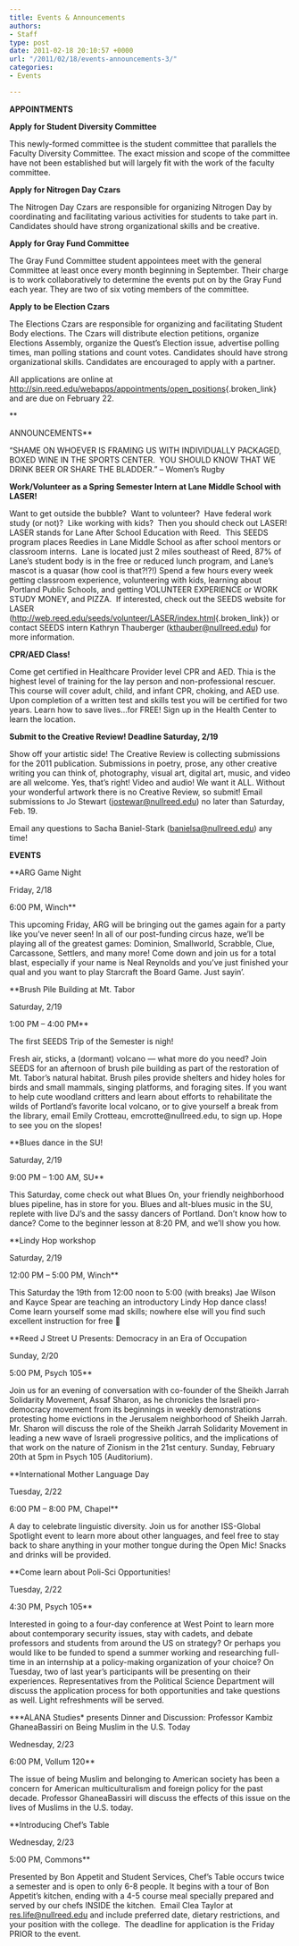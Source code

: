 ```yaml
---
title: Events & Announcements
authors:
- Staff
type: post
date: 2011-02-18 20:10:57 +0000
url: "/2011/02/18/events-announcements-3/"
categories:
- Events

---
```

**APPOINTMENTS**

**Apply for Student Diversity Committee**
  
This newly-formed committee is the student committee that parallels the Faculty Diversity Committee. The exact mission and scope of the committee have not been established but will largely fit with the work of the faculty committee.

**Apply for Nitrogen Day Czars**
  
The Nitrogen Day Czars are responsible for organizing Nitrogen Day by coordinating and facilitating various activities for students to take part in.  Candidates should have strong organizational skills and be creative.

**Apply for Gray Fund Committee**
  
The Gray Fund Committee student appointees meet with the general Committee at least once every month beginning in September. Their charge is to work collaboratively to determine the events put on by the Gray Fund each year. They are two of six voting members of the committee.

**Apply to be Election Czars**
  
The Elections Czars are responsible for organizing and facilitating Student Body elections. The Czars will distribute election petitions, organize Elections Assembly, organize the Quest’s Election issue, advertise polling times, man polling stations and count votes. Candidates should have strong organizational skills. Candidates are encouraged to apply with a partner.

All applications are online at <http://sin.reed.edu/webapps/appointments/open_positions>{.broken_link} and are due on February 22.
  
**
  
ANNOUNCEMENTS**

“SHAME ON WHOEVER IS FRAMING US WITH INDIVIDUALLY PACKAGED, BOXED WINE IN THE SPORTS CENTER.  YOU SHOULD KNOW THAT WE DRINK BEER OR SHARE THE BLADDER.” &#8211; Women’s Rugby

**Work/Volunteer as a Spring Semester Intern at Lane Middle School with LASER!**
  
Want to get outside the bubble?  Want to volunteer?  Have federal work study (or not)?  Like working with kids?  Then you should check out LASER!  LASER stands for Lane After School Education with Reed.  This SEEDS program places Reedies in Lane Middle School as after school mentors or classroom interns.  Lane is located just 2 miles southeast of Reed, 87% of Lane&#8217;s student body is in the free or reduced lunch program, and Lane&#8217;s mascot is a quasar (how cool is that?!?!) Spend a few hours every week getting classroom experience, volunteering with kids, learning about Portland Public Schools, and getting VOLUNTEER EXPERIENCE or WORK STUDY MONEY, and PIZZA.  If interested, check out the SEEDS website for LASER (<http://web.reed.edu/seeds/volunteer/LASER/index.html>{.broken_link}) or contact SEEDS intern Kathryn Thauberger ([&#x6b;&#x74;&#x68;&#x61;&#x75;&#x62;&#x65;&#x72;&#x40;<span class="oe_displaynone">null</span>&#x72;&#x65;&#x65;&#x64;&#x2e;&#x65;&#x64;&#x75;][1]) for more information.

**CPR/AED Class!**
  
Come get certified in Healthcare Provider level CPR and AED. Thia is the highest level of training for the lay person and non-professional rescuer. This course will cover adult, child, and infant CPR, choking, and AED use. Upon completion of a written test and skills test you will be certified for two years. Learn how to save lives&#8230;for FREE! Sign up in the Health Center to learn the location.

**Submit to the Creative Review! Deadline Saturday, 2/19** 
  
Show off your artistic side! The Creative Review is collecting submissions for the 2011 publication. Submissions in poetry, prose, any other creative writing you can think of, photography, visual art, digital art, music, and video are all welcome. Yes, that&#8217;s right! Video and audio! We want it ALL. Without your wonderful artwork there is no Creative Review, so submit! Email submissions to Jo Stewart ([&#x6a;&#x6f;&#x73;&#x74;&#x65;&#x77;&#x61;&#x72;&#x40;<span class="oe_displaynone">null</span>&#x72;&#x65;&#x65;&#x64;&#x2e;&#x65;&#x64;&#x75;][2]) no later than Saturday, Feb. 19.

Email any questions to Sacha Baniel-Stark ([&#x62;&#x61;&#x6e;&#x69;&#x65;&#x6c;&#x73;&#x61;&#x40;<span class="oe_displaynone">null</span>&#x72;&#x65;&#x65;&#x64;&#x2e;&#x65;&#x64;&#x75;][3]) any time!

**EVENTS**

**ARG Game Night
  
Friday, 2/18
  
6:00 PM, Winch**
  
This upcoming Friday, ARG will be bringing out the games again for a party like you&#8217;ve never seen! In all of our post-funding circus haze, we&#8217;ll be playing all of the greatest games: Dominion, Smallworld, Scrabble, Clue, Carcassone, Settlers, and many more! Come down and join us for a total blast, especially if your name is Neal Reynolds and you&#8217;ve just finished your qual and you want to play Starcraft the Board Game. Just sayin’.

**Brush Pile Building at Mt. Tabor
  
Saturday, 2/19
  
1:00 PM – 4:00 PM**
  
The first SEEDS Trip of the Semester is nigh!
  
Fresh air, sticks, a (dormant) volcano &#8212; what more do you need? Join SEEDS for an afternoon of brush pile building as part of the restoration of Mt. Tabor&#8217;s natural habitat. Brush piles provide shelters and hidey holes for birds and small mammals, singing platforms, and foraging sites. If you want to help cute woodland critters and learn about efforts to rehabilitate the wilds of Portland&#8217;s favorite local volcano, or to give yourself a break from the library, email Emily Crotteau, &#x65;&#x6d;&#x63;&#x72;&#x6f;&#x74;&#x74;&#x65;&#x40;<span class="oe_displaynone">null</span>&#x72;&#x65;&#x65;&#x64;&#x2e;&#x65;&#x64;&#x75;, to sign up. Hope to see you on the slopes!

**Blues dance in the SU!
  
Saturday, 2/19
  
9:00 PM – 1:00 AM, SU**
  
This Saturday, come check out what Blues On, your friendly neighborhood blues pipeline, has in store for you. Blues and alt-blues music in the SU, replete with live DJ&#8217;s and the sassy dancers of Portland. Don&#8217;t know how to dance? Come to the beginner lesson at 8:20 PM, and we&#8217;ll show you how.

**Lindy Hop workshop
  
Saturday, 2/19
  
12:00 PM – 5:00 PM, Winch**
  
This Saturday the 19th from 12:00 noon to 5:00 (with breaks) Jae Wilson and Kayce Spear are teaching an introductory Lindy Hop dance class! Come learn yourself some mad skills; nowhere else will you find such excellent instruction for free 🙂

**Reed J Street U Presents: Democracy in an Era of Occupation
  
Sunday, 2/20
  
5:00 PM, Psych 105**
  
Join us for an evening of conversation with co-founder of the Sheikh Jarrah Solidarity Movement, Assaf Sharon, as he chronicles the Israeli pro-democracy movement from its beginnings in weekly demonstrations protesting home evictions in the Jerusalem neighborhood of Sheikh Jarrah.  Mr. Sharon will discuss the role of the Sheikh Jarrah Solidarity Movement in leading a new wave of Israeli progressive politics, and the implications of that work on the nature of Zionism in the 21st century. Sunday, February 20th at 5pm in Psych 105 (Auditorium).

**International Mother Language Day
  
Tuesday, 2/22
  
6:00 PM – 8:00 PM, Chapel** 
  
A day to celebrate linguistic diversity. Join us for another ISS-Global Spotlight event to learn more about other languages, and feel free to stay back to share anything in your mother tongue during the Open Mic! Snacks and drinks will be provided.

**Come learn about Poli-Sci Opportunities!
  
Tuesday, 2/22
  
4:30 PM, Psych 105**
  
Interested in going to a four-day conference at West Point to learn more about contemporary security issues, stay with cadets, and debate professors and students from around the US on strategy? Or perhaps you would like to be funded to spend a summer working and researching full-time in an internship at a policy-making organization of your choice? On Tuesday, two of last year&#8217;s participants will be presenting on their experiences. Representatives from the Political Science Department will discuss the application process for both opportunities and take questions as well. Light refreshments will be served.

**\*ALANA Studies\* presents Dinner and Discussion: Professor Kambiz GhaneaBassiri on Being Muslim in the U.S. Today
  
Wednesday, 2/23
  
6:00 PM, Vollum 120**
  
The issue of being Muslim and belonging to American society has been a concern for American multiculturalism and foreign policy for the past decade. Professor GhaneaBassiri will discuss the effects of this issue on the lives of Muslims in the U.S. today.

**Introducing Chef’s Table
  
Wednesday, 2/23
  
5:00 PM, Commons**
  
Presented by Bon Appetit and Student Services, Chef’s Table occurs twice a semester and is open to only 6-8 people. It begins with a tour of Bon Appetit’s kitchen, ending with a 4-5 course meal specially prepared and served by our chefs INSIDE the kitchen.  Email Clea Taylor at [&#x72;&#x65;&#x73;&#x2e;&#x6c;&#x69;&#x66;&#x65;&#x40;<span class="oe_displaynone">null</span>&#x72;&#x65;&#x65;&#x64;&#x2e;&#x65;&#x64;&#x75;][4] and include preferred date, dietary restrictions, and your position with the college.  The deadline for application is the Friday PRIOR to the event.

 [1]: mailto:&#x6b;&#x74;&#x68;&#x61;&#x75;&#x62;&#x65;&#x72;&#x40;&#x72;&#x65;&#x65;&#x64;&#x2e;&#x65;&#x64;&#x75;
 [2]: mailto:&#x6a;&#x6f;&#x73;&#x74;&#x65;&#x77;&#x61;&#x72;&#x40;&#x72;&#x65;&#x65;&#x64;&#x2e;&#x65;&#x64;&#x75;
 [3]: mailto:&#x62;&#x61;&#x6e;&#x69;&#x65;&#x6c;&#x73;&#x61;&#x40;&#x72;&#x65;&#x65;&#x64;&#x2e;&#x65;&#x64;&#x75;
 [4]: mailto:&#x72;&#x65;&#x73;&#x2e;&#x6c;&#x69;&#x66;&#x65;&#x40;&#x72;&#x65;&#x65;&#x64;&#x2e;&#x65;&#x64;&#x75;